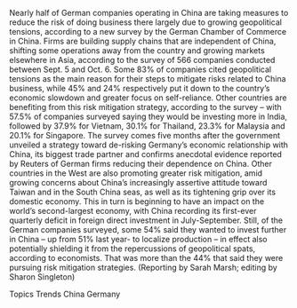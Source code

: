 Nearly half of German companies operating in China are taking measures to reduce the risk of doing business there largely due to growing geopolitical tensions, according to a new survey by the German Chamber of Commerce in China.
Firms are building supply chains that are independent of China, shifting some operations away from the country and growing markets elsewhere in Asia, according to the survey of 566 companies conducted between Sept. 5 and Oct. 6.
Some 83% of companies cited geopolitical tensions as the main reason for their steps to mitigate risks related to China business, while 45% and 24% respectively put it down to the country’s economic slowdown and greater focus on self-reliance.
Other countries are benefiting from this risk mitigation strategy, according to the survey – with 57.5% of companies surveyed saying they would be investing more in India, followed by 37.9% for Vietnam, 30.1% for Thailand, 23.3% for Malaysia and 20.1% for Singapore.
The survey comes five months after the government unveiled a strategy toward de-risking Germany’s economic relationship with China, its biggest trade partner and confirms anecdotal evidence reported by Reuters of German firms reducing their dependence on China.
Other countries in the West are also promoting greater risk mitigation, amid growing concerns about China’s increasingly assertive attitude toward Taiwan and in the South China seas, as well as its tightening grip over its domestic economy.
This in turn is beginning to have an impact on the world’s second-largest economy, with China recording its first-ever quarterly deficit in foreign direct investment in July-September.
Still, of the German companies surveyed, some 54% said they wanted to invest further in China – up from 51% last year- to localize production – in effect also potentially shielding it from the repercussions of geopolitical spats, according to economists.
That was more than the 44% that said they were pursuing risk mitigation strategies.
(Reporting by Sarah Marsh; editing by Sharon Singleton)

Topics
Trends
China
Germany
